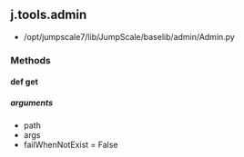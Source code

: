 ## j.tools.admin

- /opt/jumpscale7/lib/JumpScale/baselib/admin/Admin.py

### Methods

#### def get 
##### arguments

- path
- args
- failWhenNotExist = False
